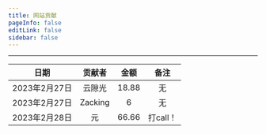 ```yaml
---
title: 网站贡献
pageInfo: false
editLink: false
sidebar: false
---
```


------



|     日期      | 贡献者  | 金额  | 备注 |
| :-----------: | :-----: | :---: | :--: |
| 2023年2月27日 | 云隙光  | 18.88 |  无  |
| 2023年2月27日 | Zacking |   6   |  无  |
| 2023年2月28日 | 元 |   66.66   |  打call！  |